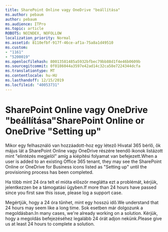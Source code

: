 ```yaml
---
title: SharePoint Online vagy OneDrive "beállítása"
ms.author: pebaum
author: pebaum
ms.audience: ITPro
ms.topic: article
ROBOTS: NOINDEX, NOFOLLOW
localization_priority: Normal
ms.assetid: 8110efbf-917f-46ce-af1a-75a8a1d49510
ms.custom:
- "1161"
- "5200019"
ms.openlocfilehash: 80013581485a5932bfbec79bb88d1f4e46b0609b
ms.sourcegitcommit: 0f0186044a3597e42ad14c32ca58e7224344dcfa
ms.translationtype: MT
ms.contentlocale: hu-HU
ms.lasthandoff: 12/15/2019
ms.locfileid: "40053731"
---
```

# <a name="sharepoint-online-or-onedrive-setting-up"></a><span data-ttu-id="8d411-102">SharePoint Online vagy OneDrive "beállítása"</span><span class="sxs-lookup"><span data-stu-id="8d411-102">SharePoint Online or OneDrive "Setting up"</span></span>

<span data-ttu-id="8d411-103">Mikor egy felhasználó van hozzáadott-hoz egy létező Hivatal 365 bérlő, ők május lát a SharePoint Online vagy OneDrive részére teendő ikonok listázott mint "elintézés megjelöl" amíg a kiépítési folyamat van befejezett.</span><span class="sxs-lookup"><span data-stu-id="8d411-103">When a user is added to an existing Office 365 tenant, they may see the SharePoint Online or OneDrive for Business icons listed as "Setting up" until the provisioning process has been completed.</span></span>

<span data-ttu-id="8d411-104">Ha több mint 24 óra telt el mióta először meglátta ezt a problémát, kérjük, jelentkezzen be a támogatási ügyben.</span><span class="sxs-lookup"><span data-stu-id="8d411-104">If more than 24 hours have passed since you first saw this issue, please log a support case.</span></span>

<span data-ttu-id="8d411-105">Megértjük, hogy a 24 óra tűnhet, mint egy hosszú idő.</span><span class="sxs-lookup"><span data-stu-id="8d411-105">We understand that 24 hours may seem like a long time.</span></span> <span data-ttu-id="8d411-106">Sok esetben már dolgozunk a megoldásban.</span><span class="sxs-lookup"><span data-stu-id="8d411-106">In many cases, we're already working on a solution.</span></span> <span data-ttu-id="8d411-107">Kérjük, hogy a megoldás befejezéséhez legalább 24 órát adjon nekünk.</span><span class="sxs-lookup"><span data-stu-id="8d411-107">Please give us at least 24 hours to complete a solution.</span></span>

